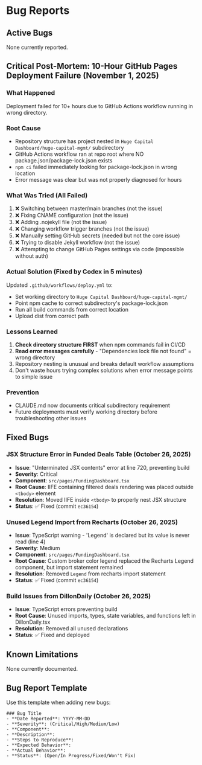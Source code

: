 # Bug Reports

## Active Bugs
None currently reported.

## Critical Post-Mortem: 10-Hour GitHub Pages Deployment Failure (November 1, 2025)

### What Happened
Deployment failed for 10+ hours due to GitHub Actions workflow running in wrong directory.

### Root Cause
- Repository structure has project nested in `Huge Capital Dashboard/huge-capital-mgmt/` subdirectory
- GitHub Actions workflow ran at repo root where NO package.json/package-lock.json exists
- `npm ci` failed immediately looking for package-lock.json in wrong location
- Error message was clear but was not properly diagnosed for hours

### What Was Tried (All Failed)
1. ❌ Switching between master/main branches (not the issue)
2. ❌ Fixing CNAME configuration (not the issue)
3. ❌ Adding .nojekyll file (not the issue)
4. ❌ Changing workflow trigger branches (not the issue)
5. ❌ Manually setting GitHub secrets (needed but not the core issue)
6. ❌ Trying to disable Jekyll workflow (not the issue)
7. ❌ Attempting to change GitHub Pages settings via code (impossible without auth)

### Actual Solution (Fixed by Codex in 5 minutes)
Updated `.github/workflows/deploy.yml` to:
- Set working directory to `Huge Capital Dashboard/huge-capital-mgmt/`
- Point npm cache to correct subdirectory's package-lock.json
- Run all build commands from correct location
- Upload dist from correct path

### Lessons Learned
1. **Check directory structure FIRST** when npm commands fail in CI/CD
2. **Read error messages carefully** - "Dependencies lock file not found" = wrong directory
3. Repository nesting is unusual and breaks default workflow assumptions
4. Don't waste hours trying complex solutions when error message points to simple issue

### Prevention
- CLAUDE.md now documents critical subdirectory requirement
- Future deployments must verify working directory before troubleshooting other issues

## Fixed Bugs

### JSX Structure Error in Funded Deals Table (October 26, 2025)
- **Issue**: "Unterminated JSX contents" error at line 720, preventing build
- **Severity**: Critical
- **Component**: `src/pages/FundingDashboard.tsx`
- **Root Cause**: IIFE containing filtered deals rendering was placed outside `<tbody>` element
- **Resolution**: Moved IIFE inside `<tbody>` to properly nest JSX structure
- **Status**: ✅ Fixed (commit `ec36154`)

### Unused Legend Import from Recharts (October 26, 2025)
- **Issue**: TypeScript warning - 'Legend' is declared but its value is never read (line 4)
- **Severity**: Medium
- **Component**: `src/pages/FundingDashboard.tsx`
- **Root Cause**: Custom broker color legend replaced the Recharts Legend component, but import statement remained
- **Resolution**: Removed `Legend` from recharts import statement
- **Status**: ✅ Fixed (commit `ec36154`)

### Build Issues from DillonDaily (October 26, 2025)
- **Issue**: TypeScript errors preventing build
- **Root Cause**: Unused imports, types, state variables, and functions left in DillonDaily.tsx
- **Resolution**: Removed all unused declarations
- **Status**: ✅ Fixed and deployed

## Known Limitations
None currently documented.

## Bug Report Template
Use this template when adding new bugs:

```
### Bug Title
- **Date Reported**: YYYY-MM-DD
- **Severity**: (Critical/High/Medium/Low)
- **Component**:
- **Description**:
- **Steps to Reproduce**:
- **Expected Behavior**:
- **Actual Behavior**:
- **Status**: (Open/In Progress/Fixed/Won't Fix)
```
